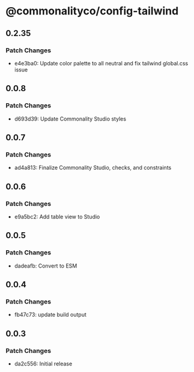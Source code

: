 # @commonalityco/config-tailwind

## 0.2.35

### Patch Changes

- e4e3ba0: Update color palette to all neutral and fix tailwind global.css issue

## 0.0.8

### Patch Changes

- d693d39: Update Commonality Studio styles

## 0.0.7

### Patch Changes

- ad4a813: Finalize Commonality Studio, checks, and constraints

## 0.0.6

### Patch Changes

- e9a5bc2: Add table view to Studio

## 0.0.5

### Patch Changes

- dadeafb: Convert to ESM

## 0.0.4

### Patch Changes

- fb47c73: update build output

## 0.0.3

### Patch Changes

- da2c556: Initial release
